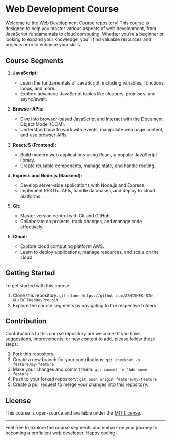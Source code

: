 # Web Development Course

Welcome to the Web Development Course repository! This course is designed to help you master various aspects of web development, from JavaScript fundamentals to cloud computing. Whether you're a beginner or looking to expand your knowledge, you'll find valuable resources and projects here to enhance your skills.

## Course Segments

1. **JavaScript:** 
   - Learn the fundamentals of JavaScript, including variables, functions, loops, and more.
   - Explore advanced JavaScript topics like closures, promises, and async/await.

2. **Browser APIs:** 
   - Dive into browser-based JavaScript and interact with the Document Object Model (DOM).
   - Understand how to work with events, manipulate web page content, and use browser APIs.

3. **ReactJS (Frontend):** 
   - Build modern web applications using React, a popular JavaScript library.
   - Create reusable components, manage state, and handle routing.

4. **Express and Node.js (Backend):** 
   - Develop server-side applications with Node.js and Express.
   - Implement RESTful APIs, handle databases, and deploy to cloud platforms.

5. **Git:** 
   - Master version control with Git and GitHub.
   - Collaborate on projects, track changes, and manage code effectively.

6. **Cloud:** 
   - Explore cloud computing platform AWS.
   - Learn to deploy applications, manage resources, and scale on the cloud.

## Getting Started

To get started with this course:

1. Clone this repository: `git clone https://github.com/ABHISHEK-SIN-GH/FullWebDevPro.git`
2. Explore the course segments by navigating to the respective folders.

## Contribution

Contributions to this course repository are welcome! If you have suggestions, improvements, or new content to add, please follow these steps:

1. Fork this repository.
2. Create a new branch for your contributions: `git checkout -b feature/my-feature`
3. Make your changes and commit them: `git commit -m 'Add some feature'`
4. Push to your forked repository: `git push origin feature/my-feature`
5. Create a pull request to merge your changes into this repository.

## License

This course is open-source and available under the [MIT License](LICENSE).

---

Feel free to explore the course segments and embark on your journey to becoming a proficient web developer. Happy coding!
